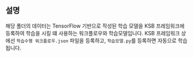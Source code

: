 ## 설명
해당 폴더의 데이터는 TensorFlow 기반으로 작성된 학습 모델을 KSB 프레임워크에 등록하여 학습을 시킬 떄 사용하는 워크플로우와 학습모델입니다.
KSB 프레임워크 상에선 `학습수행 워크플로우.json` 파일을 등록하고, `학습모델.py`를 등록하면 자동으로 학습됩니다.